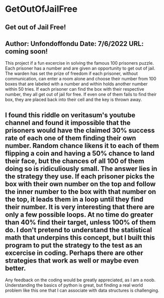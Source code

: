 # GetOutOfJailFree

Get out of Jail Free!
---------------------
Author: Unfondoffondu
Date:   7/6/2022
URL:    coming soon!
---------------------
This project if a fun excercise in solving the famous 100 prisoners puzzle. Each prisoner has a number and are given an opportunity
 to get out of jail.  The warden has set the prize of freedom if each prisoner, without communication, can enter a room alone and 
choose their number from 100 boxes that are labeled with a number and within holds another number within 50 tries.  If each prisoner 
can find the box with their respective number, they all get out of jail for free.  If even one of them fails to find their box, 
they are placed back into their cell and the key is thrown away.  

I found this riddle on veritasum's youtube channel and found it impossible that the prisoners would have the claimed 30% success 
rate of each one of them finding their own number.  Random chance likens it to each of them flipping a coin and having a 50% chance to 
land their face, but the chances of all 100 of them doing so is ridiculiously small.  The answer lies in the strategy they use.  If 
each prisoner picks the box with their own number on the top and follow the inner number to the box with that number on the top, it leads them
in a loop until they find their number.  It is very interesting that there are only a few possible loops.  At no time
do greater than 40% find their target, unless 100% of them do.  I don't pretend to understand the statistical math
that underpins this concept, but I built this program to put the strategy to the test as an excercise in coding. 
Perhaps there are other strategies that work as well or maybe even better.  
---------------------
Any feedback on the coding would be greatly appreciated, as I am a noob.  Understanding the basics of python is great, but finding a 
real world problem like this one that I can associate with data structures is challenging.  
